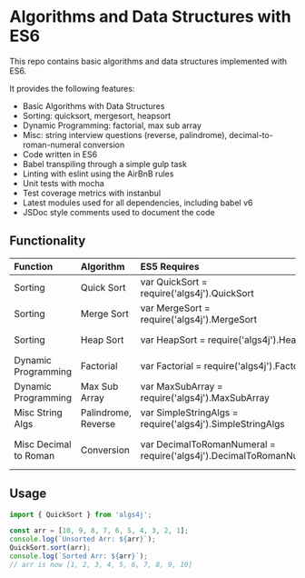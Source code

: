 # Algorithms and Data Structures with ES6
This repo contains basic algorithms and data structures implemented with ES6.

It provides the following features:
* Basic Algorithms with Data Structures
* Sorting: quicksort, mergesort, heapsort
* Dynamic Programming: factorial, max sub array
* Misc: string interview questions (reverse, palindrome), decimal-to-roman-numeral conversion
* Code written in ES6
* Babel transpiling through a simple gulp task
* Linting with eslint using the AirBnB rules
* Unit tests with mocha
* Test coverage metrics with instanbul
* Latest modules used for all dependencies, including babel v6
* JSDoc style comments used to document the code

## Functionality
| Function | Algorithm | ES5 Requires | ES6 Import  |
| :-------------|:-------------|:------------------------|:-------------------------|
|Sorting | Quick Sort | var QuickSort = require('algs4j').QuickSort | import { QuickSort} from 'algs4j' |
|Sorting | Merge Sort | var MergeSort = require('algs4j').MergeSort | import { MergeSort} from 'algs4j' |
|Sorting | Heap Sort | var HeapSort = require('algs4j').HeapSort | import { HeapSort} from 'algs4j' |
|Dynamic Programming | Factorial | var Factorial = require('algs4j').Factorial | import { Factorial} from 'algs4j' |
|Dynamic Programming | Max Sub Array | var MaxSubArray = require('algs4j').MaxSubArray | import { MaxSubArray } from 'algs4j' |
|Misc String Algs| Palindrome, Reverse | var SimpleStringAlgs = require('algs4j').SimpleStringAlgs | import { SimpleStringAlgs } from 'algs4j' |
|Misc Decimal to Roman| Conversion | var DecimalToRomanNumeral = require('algs4j').DecimalToRomanNumeral | import { DecimalToRomanNumeral } from 'algs4j' |

## Usage
```javascript
import { QuickSort } from 'algs4j';

const arr = [10, 9, 8, 7, 6, 5, 4, 3, 2, 1];
console.log(`Unsorted Arr: ${arr}`);
QuickSort.sort(arr);
console.log(`Sorted Arr: ${arr}`);
// arr is now [1, 2, 3, 4, 5, 6, 7, 8, 9, 10]
```
